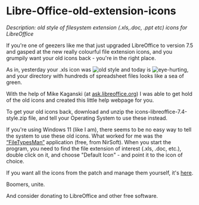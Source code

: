 # Libre-Office-old-extension-icons
*Description: old style of filesystem extension (.xls,.doc, .ppt etc) icons for LibreOffice*

If you're one of geezers like me that just upgraded LibreOffice to version 7.5 and gasped at the new really colourful file extension icons, and you grumpily want your old icons back - you're in the right place.

As in, yesterday your .xls icon was ![old style](https://s10.aconvert.com/convert/p3r68-cdx67/a0zhf-fsybz-001.ico) and today is ![eye-hurting](https://s10.aconvert.com/convert/p3r68-cdx67/a9jr0-f0q9p-001.ico), and your directory with hundreds of spreadsheet files looks like a sea of green.

With the help of Mike Kaganski (at [ask.libreoffice.org](https://ask.libreoffice.org/t/new-installation-of-libreoffice-installed-horrible-file-extension-icons/91710)) I was able to get hold of the old icons and created this little help webpage for you.

To get your old icons back, download and unzip the icons-libreoffice-7.4-style.zip file, and tell your Operating System to use these instead.

If you're using Windows 11 (like I am), there seems to be no easy way to tell the system to use these old icons. What worked for me was the [“FileTypesMan”](https://www.nirsoft.net/utils/file_types_manager.html) application (free, from NirSoft). When you start the program, you need to find the file extension of interest (.xls, .doc, etc.), double click on it, and choose "Default Icon" - and point it to the icon of choice.

If you want all the icons from the patch and manage them yourself, it's [here](https://gerrit.libreoffice.org/c/core/+/143885).

Boomers, unite.

And consider donating to LibreOffice and other free software.
